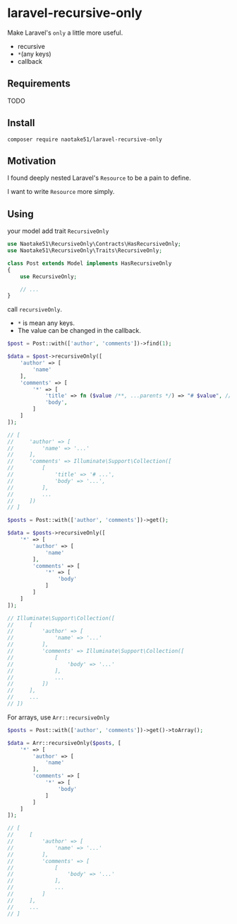 # laravel-recursive-only

Make Laravel's `only` a little more useful.

- recursive
- `*`(any keys)
- callback

## Requirements

TODO

## Install

```
composer require naotake51/laravel-recursive-only
```

## Motivation

I found deeply nested Laravel's `Resource` to be a pain to define.

I want to write `Resource` more simply.

## Using

your model add trait `RecursiveOnly`

```php
use Naotake51\RecursiveOnly\Contracts\HasRecursiveOnly;
use Naotake51\RecursiveOnly\Traits\RecursiveOnly;

class Post extends Model implements HasRecursiveOnly
{
    use RecursiveOnly;

    // ...
}
```

call `recursiveOnly`.

- `*` is mean any keys.
- The value can be changed in the callback.

```php
$post = Post::with(['author', 'comments'])->find(1);

$data = $post->recursiveOnly([
    'author' => [
        'name'
    ],
    'comments' => [
        '*' => [
            'title' => fn ($value /**, ...parents */) => "# $value", // use callback
            'body',
        ]
    ]
]);

// [
//     'author' => [
//         'name' => '...'
//     ],
//     'comments' => Illuminate\Support\Collection([
//         [
//             'title' => '# ...',
//             'body' => '...',
//         ],
//         ...
//     ])
// ]
```

```php
$posts = Post::with(['author', 'comments'])->get();

$data = $posts->recursiveOnly([
    '*' => [
        'author' => [
            'name'
        ],
        'comments' => [
            '*' => [
                'body'
            ]
        ]
    ]
]);

// Illuminate\Support\Collection([
//     [
//         'author' => [
//             'name' => '...'
//         ],
//         'comments' => Illuminate\Support\Collection([
//             [
//                 'body' => '...'
//             ],
//             ...
//         ])
//     ],
//     ...
// ])
```

For arrays, use `Arr::recursiveOnly`

```php
$posts = Post::with(['author', 'comments'])->get()->toArray();

$data = Arr::recursiveOnly($posts, [
    '*' => [
        'author' => [
            'name'
        ],
        'comments' => [
            '*' => [
                'body'
            ]
        ]
    ]
]);

// [
//     [
//         'author' => [
//             'name' => '...'
//         ],
//         'comments' => [
//             [
//                 'body' => '...'
//             ],
//             ...
//         ]
//     ],
//     ...
// ]
```
